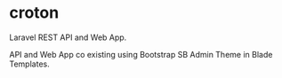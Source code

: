 # croton
Laravel REST API and Web App.

API and Web App co existing using Bootstrap SB Admin Theme in Blade Templates.
